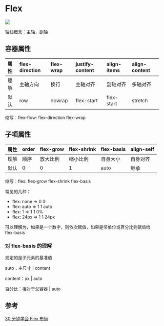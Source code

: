 # Flex

![](http://ww1.sinaimg.cn/large/a75caef7gy1frc2u8ymlsj20fn0993z4.jpg)

轴线概念：主轴，副轴

## 容器属性

| 属性 | flex-direction | flex-wrap | justify-content | align-items | align-content |
| :--- | :------------- | :----- | :----- | :----- | :----- |
| 理解 | 主轴方向 | 换行 | 主轴对齐 | 副轴对齐 | 多轴对齐 |
| 默认 | row | nowrap | flex-start | flex-start | stretch |

缩写：flex-flow: flex-direction flex-wrap


<style lang="stylus" scoped>
.wrap
    display flex
    .container
        background-color #eeeeee
        width 200px
        height 200px
        display inline-flex
        margin-right 20px
        .item
            width 50px
            height 50px
            border 1px solid #aaaaaa
            line-height 50px
            text-align center
            &:nth-child(1)
                background-color #e5e6f6
                font-size 12px            
            &:nth-child(2)
                background-color #EB8660
                font-size 14px                        
            &:nth-child(3)
                background-color #6dc753
                font-size 16px                        
            &:nth-child(4)
                background-color #85c9ad
                font-size 18px                        
            &:nth-child(5)
                background-color #eeab47
                font-size 20px
            &:nth-child(6)
                background-color #FF0200
                font-size 20px   
            &:nth-child(7)
                background-color #FF9902
                font-size 20px   
            &:nth-child(8)
                background-color #FFD902
                font-size 20px   
            &:nth-child(9)
                background-color #30D385
                font-size 20px        
    .selectgroup
        display inline-block
</style>

<template>
<div class="wrap">
    <div class="container" :style="containerStyle">
        <div class="item" v-for="item in itemNumber" :key="item">{{ item }}</div>
    </div>
    <div class="selectgroup">
        <el-form label-position="left" label-width="100px" :model="styleSelect">
            <el-form-item label="数量">
                <el-input-number size="small" v-model="itemNumber" :min="1" :max="9" label="描述文字"></el-input-number>
            </el-form-item>
            <template v-for="(value, key) in styleSelect">
                <el-form-item :label="key" :key="key">
                    <el-select v-model="value.current" placeholder="请选择" size="small">
                        <el-option v-for="item in value.options" :key="item" :label="item" :value="item"></el-option>
                    </el-select>
                </el-form-item>
            </template>
        </el-form>
    </div>
</div>
</template>

<script>
export default {
    data() {
        return {
            itemNumber: 5,
            styleSelect: {
                alignContent: {
                    current: 'stretch',
                    options: [
                        'flex-start', 'flex-end', 'center', 'space-between', 'space-around', 'stretch'
                    ]
                },
                flexDirection: {
                    current: 'row',
                    options: [
                        'row', 'row-reverse', 'column', 'column-reverse'
                    ]
                },
                flexWrap: {
                    current: 'nowrap',
                    options: [
                        'nowrap', 'wrap', 'wrap-reverse'
                    ]
                },
                justifyContent: {
                    current: 'flex-start',
                    options: [
                        'flex-start', 'flex-end', 'center', 'space-between', 'space-around'
                    ]
                },
                alignItems: {
                    current: 'flex-start',
                    options: [
                        'flex-start', 'flex-end', 'center', 'baseline', 'stretch'
                    ]
                }
            }
        }
    },
    computed: {
        containerStyle() {
            let obj = {}
            for (let key in this.styleSelect) {
                obj[key] = this.styleSelect[key].current
            }
            return obj
        }
    }
}
</script>


## 子项属性

| 属性 | order | flex-grow | flex-shrink | flex-basis | align-self |
| :--- | :------------- | :----- | :----- | :----- | :----- |
| 理解 | 顺序 | 放大比例 | 缩小比例 | 自身大小 | 自身对齐 |
| 默认 | 0 | 0 | 1 | auto | 继承 |

缩写：flex: flex-grow flex-shrink flex-basis

常见的几种：
- flex: none => 0 0 
- flex: auto => 1 1 auto
- flex: 1 => 1 1 0%
- flex: 24px => 1 1 24px

可以理解为，如果是一个数字，则依次赋值，如果是带单位或百分比则赋值给 flex-basis

### 对 flex-basis 的理解

规定的是子元素的基准值

auto：主尺寸 | content

content：px | auto

百分比：相对于父容器 | auto

## 参考

[30 分钟学会 Flex 布局](https://zhuanlan.zhihu.com/p/25303493)

